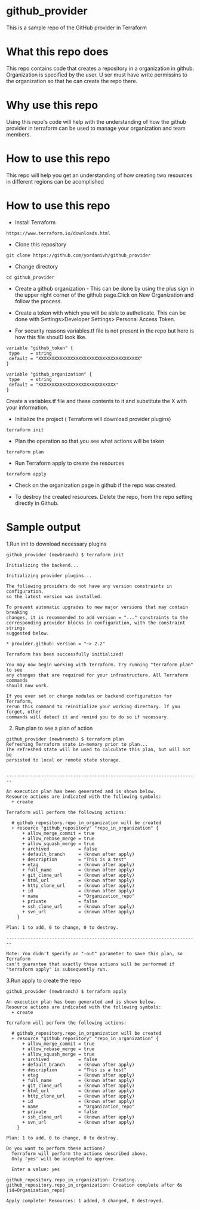 # github_provider
This is a sample repo of the GitHub provider in Terraform

# What this repo does
This repo contains code that creates a repository in a organization in github. Organization is specified by the user.
U ser must have write permissins to the organization so that he can create the repo there.

# Why use this repo

Using this repo's code will help with the understanding of how the github provider in terraform can be used to manage your organization and team members.

# How to use this repo

This repo will help you get an understanding of how creating two resources in different regions can be acomplished

# How to use this repo

 * Install Terraform
 ```
 https://www.terraform.io/downloads.html
 ```
 
 * Clone this repository
 
 ```
 git clone https://github.com/yordanivh/github_provider
 ```
 
 * Change directory
 
 ```
 cd github_provider
 ```
 
 * Create a github organization - This can be done by using the plus sign in the upper right corner of the github page.Click on New Organization and follow the process.
 
 * Create a token with which you will be able to autheticate. This can be done with Settings>Developer Settings> Personal Access Token.
 
 * For security reasons variables.tf file is not present in the repo but here is how this file shoulD look like.
 
 ```
 variable "github_token" {
  type    = string
  default = "XXXXXXXXXXXXXXXXXXXXXXXXXXXXXXXXXXXXXX"
}

variable "github_organization" {
  type    = string
  default = "XXXXXXXXXXXXXXXXXXXXXXXXXXXXX"
}
 ```
 Create a variables.tf file and these contents to it and substitute the X with your information.
 
 * Initialize the project ( Terraform will download provider plugins)
 
 ```
 terraform init
 ```
 
 * Plan the operation so that you see what actions will be taken
 
 ```
 terraform plan
 ```
 
 * Run Terraform apply to create the resources
 
 ```
 terraform apply
 ```
 
 * Check on the organization page in github if the repo was created.
 
 * To destroy the created resources. Delete the repo, from the repo setting directly in Github.
  
# Sample output

1.Run init to download necessary plugins
```
github_provider (newbranch) $ terraform init

Initializing the backend...

Initializing provider plugins...

The following providers do not have any version constraints in configuration,
so the latest version was installed.

To prevent automatic upgrades to new major versions that may contain breaking
changes, it is recommended to add version = "..." constraints to the
corresponding provider blocks in configuration, with the constraint strings
suggested below.

* provider.github: version = "~> 2.2"

Terraform has been successfully initialized!

You may now begin working with Terraform. Try running "terraform plan" to see
any changes that are required for your infrastructure. All Terraform commands
should now work.

If you ever set or change modules or backend configuration for Terraform,
rerun this command to reinitialize your working directory. If you forget, other
commands will detect it and remind you to do so if necessary.
```

2. Run plan to see a plan of action

```
github_provider (newbranch) $ terraform plan
Refreshing Terraform state in-memory prior to plan...
The refreshed state will be used to calculate this plan, but will not be
persisted to local or remote state storage.


------------------------------------------------------------------------

An execution plan has been generated and is shown below.
Resource actions are indicated with the following symbols:
  + create

Terraform will perform the following actions:

  # github_repository.repo_in_organization will be created
  + resource "github_repository" "repo_in_organization" {
      + allow_merge_commit = true
      + allow_rebase_merge = true
      + allow_squash_merge = true
      + archived           = false
      + default_branch     = (known after apply)
      + description        = "This is a test"
      + etag               = (known after apply)
      + full_name          = (known after apply)
      + git_clone_url      = (known after apply)
      + html_url           = (known after apply)
      + http_clone_url     = (known after apply)
      + id                 = (known after apply)
      + name               = "Organization_repo"
      + private            = false
      + ssh_clone_url      = (known after apply)
      + svn_url            = (known after apply)
    }

Plan: 1 to add, 0 to change, 0 to destroy.

------------------------------------------------------------------------

Note: You didn't specify an "-out" parameter to save this plan, so Terraform
can't guarantee that exactly these actions will be performed if
"terraform apply" is subsequently run.
```

3.Run apply to create the repo

```
github_provider (newbranch) $ terraform apply

An execution plan has been generated and is shown below.
Resource actions are indicated with the following symbols:
  + create

Terraform will perform the following actions:

  # github_repository.repo_in_organization will be created
  + resource "github_repository" "repo_in_organization" {
      + allow_merge_commit = true
      + allow_rebase_merge = true
      + allow_squash_merge = true
      + archived           = false
      + default_branch     = (known after apply)
      + description        = "This is a test"
      + etag               = (known after apply)
      + full_name          = (known after apply)
      + git_clone_url      = (known after apply)
      + html_url           = (known after apply)
      + http_clone_url     = (known after apply)
      + id                 = (known after apply)
      + name               = "Organization_repo"
      + private            = false
      + ssh_clone_url      = (known after apply)
      + svn_url            = (known after apply)
    }

Plan: 1 to add, 0 to change, 0 to destroy.

Do you want to perform these actions?
  Terraform will perform the actions described above.
  Only 'yes' will be accepted to approve.

  Enter a value: yes

github_repository.repo_in_organization: Creating...
github_repository.repo_in_organization: Creation complete after 6s [id=Organization_repo]

Apply complete! Resources: 1 added, 0 changed, 0 destroyed.

```

